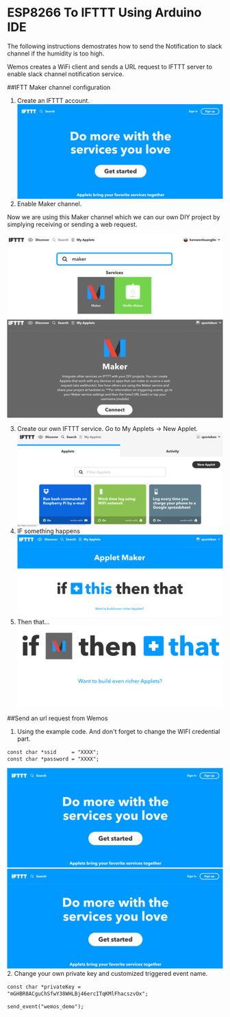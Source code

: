 # ESP8266 To IFTTT Using Arduino IDE

The following instructions demostrates how to send the Notification to slack channel if the humidity is too high.

Wemos creates a WiFi client and sends a URL request to IFTTT server to enable slack channel notification service.

##IFTT Maker channel configuration

1. Create an IFTTT account.
![screenshot](./../../img/create_ifttt_account.png)
2. Enable Maker channel. 
 
 Now we are using this Maker channel which we can our own DIY project by simplying receiving or sending a web request.
 
![screenshot](./../../img/search_maker.png)
![screenshot](./../../img/maker_channel.png)

3. Create our own IFTTT service. Go to My Applets -> New Applet.
![screenshot](./../../img/new_applet.png)
4. IF something happens
![screenshot](./../../img/if_this.png)
5. Then that...
![screenshot](./../../img/then_that.png)

##Send an url request from Wemos

1. Using the example code. And don't forget to change the WIFI credential part.
```
const char *ssid     = "XXXX";
const char *password = "XXXX";

```
![screenshot](./../../img/create_ifttt_account.png)
![screenshot](./../../img/create_ifttt_account.png)
2. Change your own private key and customized triggered event name.
```
const char *privateKey = "mGHBR8ACguChSfwY38WHLBj46ercITqKMlFhacszvOx";
```
```
send_event("wemos_demo");
```

